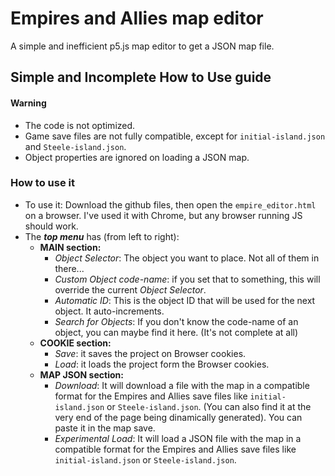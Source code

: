 # Empires and Allies map editor
A simple and inefficient p5.js map editor to get a JSON map file.

## Simple and Incomplete How to Use guide

#### Warning
- The code is not optimized.
- Game save files are not fully compatible, except for `initial-island.json` and `Steele-island.json`.
- Object properties are ignored on loading a JSON map.

### How to use it
- To use it: Download the github files, then open the `empire_editor.html` on a browser. I've used it with Chrome, but any browser running JS should work.
- The ***top menu*** has (from left to right):
     - **MAIN section:**
        - *Object Selector*: The object you want to place. Not all of them in there...
        - *Custom Object code-name*: if you set that to something, this will override the current *Object Selector*.
        - *Automatic ID*: This is the object ID that will be used for the next object. It auto-increments. 
        - *Search for Objects*: If you don't know the code-name of an object, you can maybe find it here. (It's not complete at all)
    - **COOKIE section:**
        - *Save*: it saves the project on Browser cookies. 
        - *Load*: it loads the project form the Browser cookies.
    - **MAP JSON section:**
        - *Download*: It will download a file with the map in a compatible format for the Empires and Allies save files like `initial-island.json` or `Steele-island.json`. (You can also find it at the very end of the page being dinamically generated). You can paste it in the map save.
        - *Experimental Load*: It will load a JSON file with the map in a compatible format for the Empires and Allies save files like `initial-island.json` or `Steele-island.json`.
